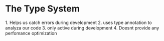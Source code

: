 <!-- The TS type System -->

<h1>The Type System</h1>
1. Helps us catch errors during development
2. uses type annotation to analyza our code
3. only active during development
4. Doesnt provide any perfomance optimization

